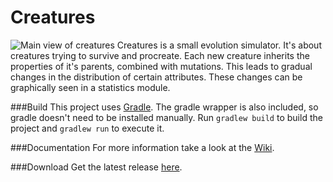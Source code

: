 # Creatures
![Main view of creatures](http://i.imgur.com/SWLUHUf.png)
Creatures is a small evolution simulator. It's about creatures trying to survive and procreate.
Each new creature inherits the properties of it's parents, combined with mutations. This leads to gradual changes in the distribution of certain attributes. These changes can be graphically seen in a statistics module.

###Build
This project uses [Gradle](https://gradle.org/). The gradle wrapper is also included, so gradle doesn't need to be installed manually.
Run ```gradlew build``` to build the project and ```gradlew run``` to execute it.

###Documentation
For more information take a look at the [Wiki](https://github.com/thopit/Creatures/wiki).

###Download
Get the latest release [here](https://github.com/thopit/Creatures/releases).
